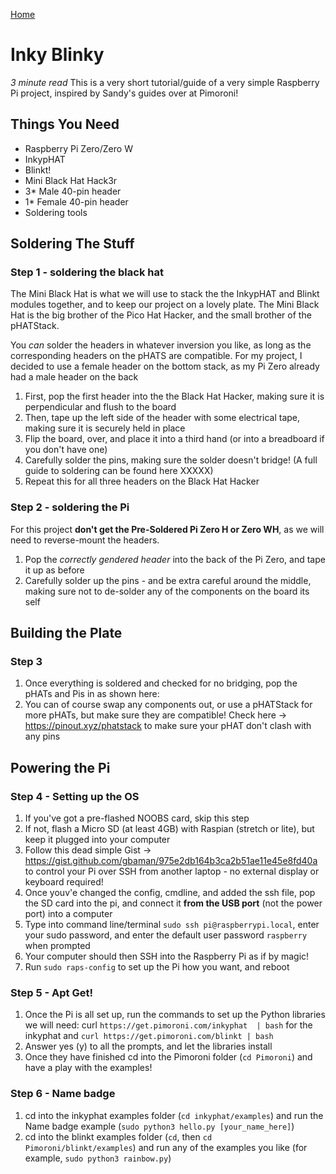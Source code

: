 [Home](http://3h4.uk)
# Inky Blinky
*3 minute read*
This is a very short tutorial/guide of a very simple Raspberry Pi project, inspired by Sandy's guides over at Pimoroni!

## Things You Need
- Raspberry Pi Zero/Zero W
- InkypHAT
- Blinkt!
- Mini Black Hat Hack3r
- 3* Male 40-pin header
- 1* Female 40-pin header
- Soldering tools

## Soldering The Stuff
### Step 1 - soldering the black hat
The Mini Black Hat is what we will use to stack the the InkypHAT and Blinkt modules together, and to keep our project on a lovely plate. The Mini Black Hat is the big brother of the Pico Hat Hacker, and the small brother of the pHATStack.

You *can* solder the headers in whatever inversion you like, as long as the corresponding headers on the pHATS are compatible. For my project, I decided to use a female header on the bottom stack, as my Pi Zero already had a male header on the back

1. First, pop the first header into the the Black Hat Hacker, making sure it is perpendicular and flush to the board
2. Then, tape up the left side of the header with some electrical tape, making sure it is securely held in place
3. Flip the board, over, and place it into a third hand (or into a breadboard if you don't have one)
4. Carefully solder the pins, making sure the solder doesn't bridge! (A full guide to soldering can be found here XXXXX)
5. Repeat this for all three headers on the Black Hat Hacker

### Step 2 - soldering the Pi
For this project **don't get the Pre-Soldered Pi Zero H or Zero WH**, as we will need to reverse-mount the headers.

1. Pop the *correctly gendered header* into the back of the Pi Zero, and tape it up as before
2. Carefully solder up the pins - and be extra careful around the middle, making sure not to de-solder any of the components on the board its self

## Building the Plate
### Step 3 
1. Once everything is soldered and checked for no bridging, pop the pHATs and Pis in as shown here:
2. You can of course swap any components out, or use a pHATStack for more pHATs, but make sure they are compatible! Check here -> https://pinout.xyz/phatstack to make sure your pHAT don't clash with any pins

## Powering the Pi
### Step 4 - Setting up the OS
1. If you've got a pre-flashed NOOBS card, skip this step
2. If not, flash a Micro SD (at least 4GB) with Raspian (stretch or lite), but keep it plugged into your computer
3. Follow this dead simple Gist -> https://gist.github.com/gbaman/975e2db164b3ca2b51ae11e45e8fd40a to control your Pi over SSH from another laptop - no external display or keyboard required!
4. Once youv'e changed the config, cmdline, and added the ssh file, pop the SD card into the pi, and connect it **from the USB port** (not the power port) into a computer
5. Type into command line/terminal `sudo ssh pi@raspberrypi.local`, enter your sudo password, and enter the default user password `raspberry` when prompted
6. Your computer should then SSH into the Raspberry Pi as if by magic!
7. Run `sudo raps-config` to set up the Pi how you want, and reboot

### Step 5 - Apt Get!
1. Once the Pi is all set up, run the commands to set up the Python libraries we will need: curl `https://get.pimoroni.com/inkyphat  | bash` for the inkyphat and `curl https://get.pimoroni.com/blinkt | bash`
2. Answer yes (y) to all the prompts, and let the libraries install
3. Once they have finished cd into the Pimoroni folder (`cd Pimoroni`) and have a play with the examples!

### Step 6 - Name badge
1. cd into the inkyphat examples folder (`cd inkyphat/examples`) and run the Name badge example (`sudo python3 hello.py [your_name_here]`)
2. cd into the blinkt examples folder (`cd`, then `cd Pimoroni/blinkt/examples`) and run any of the examples you like (for example, `sudo python3 rainbow.py`)
